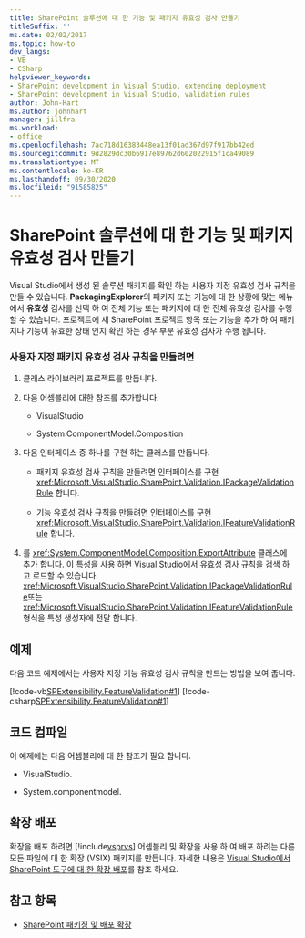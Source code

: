 ```yaml
---
title: SharePoint 솔루션에 대 한 기능 및 패키지 유효성 검사 만들기
titleSuffix: ''
ms.date: 02/02/2017
ms.topic: how-to
dev_langs:
- VB
- CSharp
helpviewer_keywords:
- SharePoint development in Visual Studio, extending deployment
- SharePoint development in Visual Studio, validation rules
author: John-Hart
ms.author: johnhart
manager: jillfra
ms.workload:
- office
ms.openlocfilehash: 7ac718d16383448ea13f01ad367d97f917bb42ed
ms.sourcegitcommit: 9d2829dc30b6917e89762d602022915f1ca49089
ms.translationtype: MT
ms.contentlocale: ko-KR
ms.lasthandoff: 09/30/2020
ms.locfileid: "91585825"
---
```

# <a name="create-feature-and-package-validations-for-sharepoint-solutions"></a>SharePoint 솔루션에 대 한 기능 및 패키지 유효성 검사 만들기

  Visual Studio에서 생성 된 솔루션 패키지를 확인 하는 사용자 지정 유효성 검사 규칙을 만들 수 있습니다. **PackagingExplorer**의 패키지 또는 기능에 대 한 상황에 맞는 메뉴에서 **유효성** 검사를 선택 하 여 전체 기능 또는 패키지에 대 한 전체 유효성 검사를 수행할 수 있습니다. 프로젝트에 새 SharePoint 프로젝트 항목 또는 기능을 추가 하 여 패키지나 기능이 유효한 상태 인지 확인 하는 경우 부분 유효성 검사가 수행 됩니다.

### <a name="to-create-a-custom-package-validation-rule"></a>사용자 지정 패키지 유효성 검사 규칙을 만들려면

1. 클래스 라이브러리 프로젝트를 만듭니다.

2. 다음 어셈블리에 대한 참조를 추가합니다.

    - VisualStudio

    - System.ComponentModel.Composition

3. 다음 인터페이스 중 하나를 구현 하는 클래스를 만듭니다.

    - 패키지 유효성 검사 규칙을 만들려면 인터페이스를 구현 <xref:Microsoft.VisualStudio.SharePoint.Validation.IPackageValidationRule> 합니다.

    - 기능 유효성 검사 규칙을 만들려면 인터페이스를 구현 <xref:Microsoft.VisualStudio.SharePoint.Validation.IFeatureValidationRule> 합니다.

4. 를 <xref:System.ComponentModel.Composition.ExportAttribute> 클래스에 추가 합니다. 이 특성을 사용 하면 Visual Studio에서 유효성 검사 규칙을 검색 하 고 로드할 수 있습니다. <xref:Microsoft.VisualStudio.SharePoint.Validation.IPackageValidationRule>또는 <xref:Microsoft.VisualStudio.SharePoint.Validation.IFeatureValidationRule> 형식을 특성 생성자에 전달 합니다.

## <a name="example"></a>예제
 다음 코드 예제에서는 사용자 지정 기능 유효성 검사 규칙을 만드는 방법을 보여 줍니다.

 [!code-vb[SPExtensibility.FeatureValidation#1](../sharepoint/codesnippet/VisualBasic/featurevalidation/extension/customvalidationrule.vb#1)]
 [!code-csharp[SPExtensibility.FeatureValidation#1](../sharepoint/codesnippet/CSharp/featurevalidation/extension/customfeaturevalidationrule.cs#1)]

## <a name="compile-the-code"></a>코드 컴파일
 이 예제에는 다음 어셈블리에 대 한 참조가 필요 합니다.

- VisualStudio.

- System.componentmodel.

## <a name="deploy-the-extension"></a>확장 배포
 확장을 배포 하려면 [!include[vsprvs](../sharepoint/includes/vsprvs-md.md)] 어셈블리 및 확장을 사용 하 여 배포 하려는 다른 모든 파일에 대 한 확장 (VSIX) 패키지를 만듭니다. 자세한 내용은 [Visual Studio에서 SharePoint 도구에 대 한 확장 배포](../sharepoint/deploying-extensions-for-the-sharepoint-tools-in-visual-studio.md)를 참조 하세요.

## <a name="see-also"></a>참고 항목
- [SharePoint 패키징 및 배포 확장](../sharepoint/extending-sharepoint-packaging-and-deployment.md)
